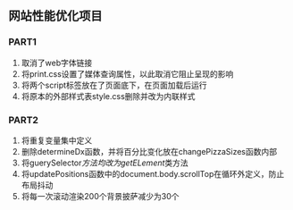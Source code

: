 ## 网站性能优化项目

### PART1
1. 取消了web字体链接
2. 将print.css设置了媒体查询属性，以此取消它阻止呈现的影响
3. 将两个script标签放在了页面底下，在页面加载后运行
4. 将原本的外部样式表style.css删除并改为内联样式

### PART2
1. 将重复变量集中定义
2. 删除determineDx函数，并将百分比变化放在changePizzaSizes函数内部
3. 将guerySelector*方法均改为getELement*类方法
4. 将updatePositions函数中的document.body.scrollTop在循环外定义，防止布局抖动
5. 将每一次滚动渲染200个背景披萨减少为30个
